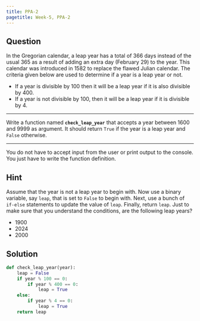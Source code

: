 ```yaml
---
title: PPA-2
pagetitle: Week-5, PPA-2
---
```


## Question

In the Gregorian calendar, a leap year has a total of $366$ days instead of the usual $365$ as a result of adding an extra day (February $29$) to the year. This calendar was introduced in $1582$ to replace the flawed Julian calendar. The criteria given below are used to determine if a year is a leap year or not.

- If a year is divisible by $100$ then it will be a leap year if it is also divisible by $400$.
- If a year is not divisible by $100$, then it will be a leap year if it is divisible by $4$.

<hr>

Write a function named **`check_leap_year`** that accepts a year between $1600$ and $9999$ as argument. It should return `True` if the year is a leap year and `False` otherwise.

<hr>

You do not have to accept input from the user or print output to the console. You just have to write the function definition.

## Hint

Assume that the year is not a leap year to begin with. Now use a binary variable, say `leap`, that is set to `False` to begin with. Next, use a bunch of `if-else` statements to update the value of `leap`. Finally, return `leap`. Just to make sure that you understand the conditions, are the following leap years?

- $1900$
- $2024$
- $2000$

## Solution

```python
def check_leap_year(year):
    leap = False
    if year % 100 == 0:
        if year % 400 == 0:
            leap = True
    else:
        if year % 4 == 0:
            leap = True
    return leap
```

